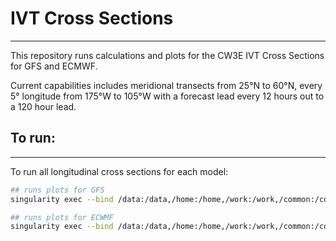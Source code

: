 # IVT Cross Sections

---

This repository runs calculations and plots for the CW3E IVT Cross Sections for GFS and ECMWF. 

Current capabilities includes meridional transects from 25°N to 60°N, every 5° longitude from 175°W to 105°W
with a forecast lead every 12 hours out to a 120 hour lead.

## To run:

---

To run all longitudinal cross sections for each model:

```bash
## runs plots for GFS
singularity exec --bind /data:/data,/home:/home,/work:/work,/common:/common -e /data/projects/containers/ivt_cross_sections/ivt_cross_sections.sif /opt/conda/bin/python /data/projects/operations/ivt_cross_sections/run_tool.py "GFS"

## runs plots for ECWMF
singularity exec --bind /data:/data,/home:/home,/work:/work,/common:/common -e /data/projects/containers/ivt_cross_sections/ivt_cross_sections.sif /opt/conda/bin/python /data/projects/operations/ivt_cross_sections/run_tool.py "ECMWF"
```